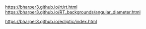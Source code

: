 https://bharper3.github.io/rt/rt.html
https://bharper3.github.io/RT_backgrounds/angular_diameter.html

https://bharper3.github.io/ecliptic/index.html
